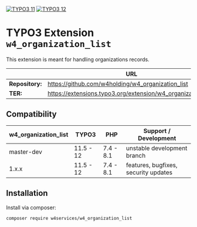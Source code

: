 [![TYPO3 11](https://img.shields.io/badge/TYPO3-11-orange.svg)](https://get.typo3.org/version/11) [![TYPO3 12](https://img.shields.io/badge/TYPO3-12-orange.svg)](https://get.typo3.org/version/12)

# TYPO3 Extension `w4_organization_list` 

This extension is meant for handling organizations records.

|                  | URL                                                          |
|------------------|--------------------------------------------------------------|
| **Repository:**  | https://github.com/w4holding/w4_organization_list            |
| **TER:**         | https://extensions.typo3.org/extension/w4_organization_list/ |

## Compatibility

| w4_organization_list | TYPO3     | PHP       | Support / Development                |
|----------------------|-----------|-----------|--------------------------------------|
| master-dev           | 11.5 - 12 | 7.4 - 8.1 | unstable development branch          |
| 1.x.x                | 11.5 - 12 | 7.4 - 8.1 | features, bugfixes, security updates |

## Installation

Install via composer:

    composer require w4services/w4_organization_list
